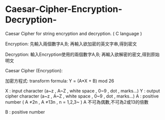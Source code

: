 # Caesar-Cipher-Encryption-Decryption-
Caesar Cipher for string encryption and decryption. ( C language )

Encryption: 先輸入兩個數字A,B; 再輸入欲加密的英文字串,得到密文

Decryption: 輸入Encryption使用的兩個數字A,B; 再輸入欲解密的密文,得到原始明文


   Caesar Cipher (Encryption):
   
   加密方程式:
   transform formula: Y = (A*X + B) mod 26

   X : input character (a~z , A~Z , white space , 0~9 , dot , marks...)
   Y : output cipher character (a~z , A~Z , white space , 0~9 , dot , marks...)
   A : positive number ( A ≠2n , A ≠13n , n = 1,2,3~ )
   A 不可為偶數,不可為2或13的倍數 
   
   B : positive number 



